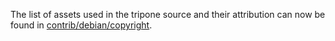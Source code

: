 The list of assets used in the tripone source and their attribution can now be found in [contrib/debian/copyright](../contrib/debian/copyright).
